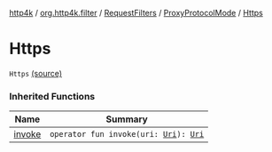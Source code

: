 [http4k](../../../index.md) / [org.http4k.filter](../../index.md) / [RequestFilters](../index.md) / [ProxyProtocolMode](index.md) / [Https](./-https.md)

# Https

`Https` [(source)](https://github.com/http4k/http4k/blob/master/http4k-core/src/main/kotlin/org/http4k/filter/RequestFilters.kt#L49)

### Inherited Functions

| Name | Summary |
|---|---|
| [invoke](invoke.md) | `operator fun invoke(uri: `[`Uri`](../../../org.http4k.core/-uri/index.md)`): `[`Uri`](../../../org.http4k.core/-uri/index.md) |
